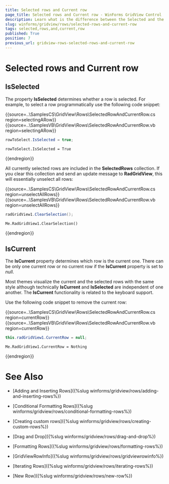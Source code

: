 ```yaml
---
title: Selected rows and Current row
page_title: Selected rows and Current row - WinForms GridView Control
description: Learn what is the difference between the Selected and the Current rows in WinForms GridView.
slug: winforms/gridview/rows/selected-rows-and-current-row
tags: selected,rows,and,current,row
published: True
position: 7
previous_url: gridview-rows-selected-rows-and-current-row
---
```


# Selected rows and Current row

## IsSelected

The property __IsSelected__ determines whether a row is selected. For example, to select a row programmatically use the following code snippet:

{{source=..\SamplesCS\GridView\Rows\SelectedRowAndCurrentRow.cs region=selectingARow}} 
{{source=..\SamplesVB\GridView\Rows\SelectedRowAndCurrentRow.vb region=selectingARow}} 

````C#
rowToSelect.IsSelected = true;

````
````VB.NET
rowToSelect.IsSelected = True

````

{{endregion}} 

All currently selected rows are included in the __SelectedRows__ collection. If you clear this collection and send an update message to __RadGridView__, this will essentially unselect all rows:

{{source=..\SamplesCS\GridView\Rows\SelectedRowAndCurrentRow.cs region=unselectAllRows}} 
{{source=..\SamplesVB\GridView\Rows\SelectedRowAndCurrentRow.vb region=unselectAllRows}} 

````C#
radGridView1.ClearSelection();

````
````VB.NET
Me.RadGridView1.ClearSelection()

````

{{endregion}} 

## IsCurrent

The __IsCurrent__ property determines which row is the current one. There can be only one current row or no current row if the __IsCurrent__ property is set to *null*. 

Most themes visualize the current and the selected rows with the same style although technically __IsCurrent__ and __IsSelected__ are independent of one another. The __IsCurrent__ functionality is related to the keyboard support.

Use the following code snippet to remove the current row:

{{source=..\SamplesCS\GridView\Rows\SelectedRowAndCurrentRow.cs region=currentRow}} 
{{source=..\SamplesVB\GridView\Rows\SelectedRowAndCurrentRow.vb region=currentRow}} 

````C#
this.radGridView1.CurrentRow = null;

````
````VB.NET
Me.RadGridView1.CurrentRow = Nothing

````

{{endregion}} 

# See Also
* [Adding and Inserting Rows]({%slug winforms/gridview/rows/adding-and-inserting-rows%})

* [Conditional Formatting Rows]({%slug winforms/gridview/rows/conditional-formatting-rows%})

* [Creating custom rows]({%slug winforms/gridview/rows/creating-custom-rows%})

* [Drag and Drop]({%slug winforms/gridview/rows/drag-and-drop%})

* [Formatting Rows]({%slug winforms/gridview/rows/formatting-rows%})

* [GridViewRowInfo]({%slug winforms/gridview/rows/gridviewrowinfo%})

* [Iterating Rows]({%slug winforms/gridview/rows/iterating-rows%})

* [New Row]({%slug winforms/gridview/rows/new-row%})

